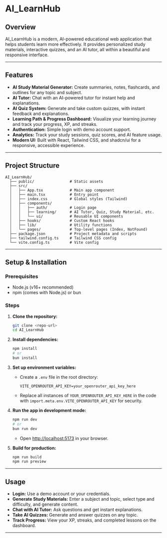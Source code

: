 # AI_LearnHub

## Overview
AI_LearnHub is a modern, AI-powered educational web application that helps students learn more effectively. It provides personalized study materials, interactive quizzes, and an AI tutor, all within a beautiful and responsive interface.

---

## Features
- **AI Study Material Generator:** Create summaries, notes, flashcards, and outlines for any topic and subject.
- **AI Tutor:** Chat with an AI-powered tutor for instant help and explanations.
- **AI Quiz System:** Generate and take custom quizzes, with instant feedback and explanations.
- **Learning Path & Progress Dashboard:** Visualize your learning journey and track your progress, XP, and streaks.
- **Authentication:** Simple login with demo account support.
- **Analytics:** Track your study sessions, quiz scores, and AI feature usage.
- **Modern UI:** Built with React, Tailwind CSS, and shadcn/ui for a responsive, accessible experience.

---

## Project Structure
```text
AI_LearnHub/
  ├── public/                # Static assets
  ├── src/
  │   ├── App.tsx            # Main app component
  │   ├── main.tsx           # Entry point
  │   ├── index.css          # Global styles (Tailwind)
  │   ├── components/
  │   │   ├── auth/          # Login page
  │   │   ├── learning/      # AI Tutor, Quiz, Study Material, etc.
  │   │   └── ui/            # Reusable UI components
  │   ├── hooks/             # Custom React hooks
  │   ├── lib/               # Utility functions
  │   └── pages/             # Top-level pages (Index, NotFound)
  ├── package.json           # Project metadata and scripts
  ├── tailwind.config.ts     # Tailwind CSS config
  └── vite.config.ts         # Vite config
```

---

## Setup & Installation

### Prerequisites
- Node.js (v16+ recommended)
- npm (comes with Node.js) or bun

### Steps
1. **Clone the repository:**
   ```bash
   git clone <repo-url>
   cd AI_LearnHub
   ```
2. **Install dependencies:**
   ```bash
   npm install
   # or
   bun install
   ```
3. **Set up environment variables:**
   - Create a `.env` file in the root directory:
     ```env
     VITE_OPENROUTER_API_KEY=your_openrouter_api_key_here
     ```
   - Replace all instances of `YOUR_OPENROUTER_API_KEY_HERE` in the code with `import.meta.env.VITE_OPENROUTER_API_KEY` for security.

4. **Run the app in development mode:**
   ```bash
   npm run dev
   # or
   bun run dev
   ```
   - Open [http://localhost:5173](http://localhost:5173) in your browser.

5. **Build for production:**
   ```bash
   npm run build
   npm run preview
   ```

---

## Usage
- **Login:** Use a demo account or your credentials.
- **Generate Study Materials:** Enter a subject and topic, select type and difficulty, and generate content.
- **Chat with AI Tutor:** Ask questions and get instant explanations.
- **Take AI Quizzes:** Generate and answer quizzes on any topic.
- **Track Progress:** View your XP, streaks, and completed lessons on the dashboard.

---